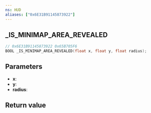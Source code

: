 ```yaml
---
ns: HUD
aliases: ["0x6E31B91145873922"]
---
```

## _IS_MINIMAP_AREA_REVEALED

```c
// 0x6E31B91145873922 0x65B705F6
BOOL _IS_MINIMAP_AREA_REVEALED(float x, float y, float radius);
```


## Parameters
* **x**: 
* **y**: 
* **radius**: 

## Return value
